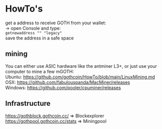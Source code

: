 # HowTo's  
get a address to receive GOTH from your wallet:  
-> open Console and type:  
`getnewaddress "" "legacy"`  
save the address in a safe space

## mining  
You can either use ASIC hardware like the antminer L3+, or just use your computer to mine a few mGOTH:  
Ubuntu: https://github.com/gothcoin/HowTo/blob/main/LinuxMining.md  
OSX: https://github.com/fabulouspanda/MacMiner/releases  
Windows: https://github.com/pooler/cpuminer/releases

## Infrastructure
https://gothblock.gothcoin.cc/ => Blockexplorer  
https://gothpool.gothcoin.cc/stats => Miningpool
